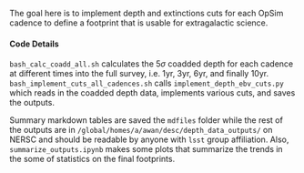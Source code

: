 The goal here is to implement depth and extinctions cuts for each OpSim cadence to define a footprint that is usable for extragalactic science. 

#### Code Details
`bash_calc_coadd_all.sh` calculates the 5$\sigma$ coadded depth for each cadence at different times into the full survey, i.e. 1yr, 3yr, 6yr,  and finally 10yr. `bash_implement_cuts_all_cadences.sh` calls `implement_depth_ebv_cuts.py` which reads in the coadded depth data, implements various cuts, and saves the outputs.

Summary markdown tables are saved the `mdfiles` folder while the rest of the outputs are in `/global/homes/a/awan/desc/depth_data_outputs/` on NERSC and should be readable by anyone with `lsst` group affiliation. Also, `summarize_outputs.ipynb` makes some plots that summarize the trends in the some of statistics on the final footprints.